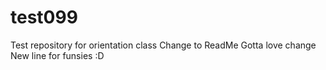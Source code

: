 # test099
Test repository for orientation class
Change to ReadMe
Gotta love change
New line for funsies 
:D
